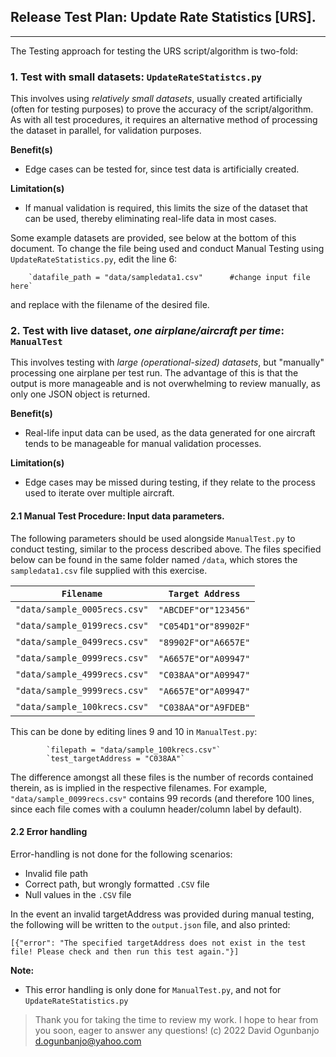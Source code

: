 ## Release Test Plan: Update Rate Statistics [URS].

____
The Testing approach for testing the URS script/algorithm is two-fold: 
### 1. Test with small datasets: `UpdateRateStatistcs.py`
This involves using *relatively small datasets*, usually created artificially (often for testing purposes) to prove the accuracy of the script/algorithm.  As with all test procedures, it requires an alternative method of processing the dataset in parallel, for validation purposes.  

**Benefit(s)**
- Edge cases can be tested for, since test data is artificially created.

**Limitation(s)**
- If manual validation is required, this limits the size of the dataset that can be used, thereby eliminating real-life data in most cases. 

Some example datasets are provided, see below at the bottom of this document.  To change the file being used and conduct Manual Testing using `UpdateRateStatistics.py`, edit the line 6:

        `datafile_path = "data/sampledata1.csv"      #change input file here`
        
and replace with the filename of the desired file.
### 2. Test with live dataset, *one airplane/aircraft per time*: `ManualTest`
This involves testing with *large (operational-sized) datasets*, but "manually" processing one airplane per test run.  The advantage of this is that the output is more manageable and is not overwhelming to review manually, as only one JSON object is returned.

**Benefit(s)**
- Real-life input data can be used, as the data generated for one aircraft tends to be manageable for manual validation processes. 

**Limitation(s)**
- Edge cases may be missed during testing, if they relate to the process used to iterate over multiple aircraft.

#### 2.1 Manual Test Procedure: Input data parameters.
The following parameters should be used alongside `ManualTest.py` to conduct testing, similar to the process described above.  The files specified below can be found in the same folder named `/data`, which stores the `sampledata1.csv` file supplied with this exercise.

`Filename` | `Target Address`
-|- 
`"data/sample_0005recs.csv"` | `"ABCDEF"`or`"123456"`
`"data/sample_0199recs.csv"` | `"C054D1"`or`"89902F"`
`"data/sample_0499recs.csv"` | `"89902F"`or`"A6657E"`
`"data/sample_0999recs.csv"` | `"A6657E"`or`"A09947"`
`"data/sample_4999recs.csv"` | `"C038AA"`or`"A09947"`
`"data/sample_9999recs.csv"` | `"A6657E"`or`"A09947"`
`"data/sample_100krecs.csv"` | `"C038AA"`or`"A9FDEB"`

This can be done by editing lines 9 and 10 in `ManualTest.py`:

            `filepath = "data/sample_100krecs.csv"`
            `test_targetAddress = "C038AA"`

The difference amongst all these files is the number of records contained therein, as is implied in the respective filenames.  For example, `"data/sample_0099recs.csv"` contains 99 records (and therefore 100 lines, since each file comes with a coulumn header/column label by default).

#### 2.2 Error handling 
Error-handling is not done for the following scenarios: 
- Invalid file path
- Correct path, but wrongly formatted `.CSV` file
- Null values in the `.CSV` file

In the event an invalid targetAddress was provided during manual testing, the following will be written to the `output.json` file, and also printed:

`[{"error": "The specified targetAddress does not exist in the test file! Please check and then run this test again."}]`

**Note:** 
- This error handling is only done for `ManualTest.py`, and not for `UpdateRateStatistics.py`

>Thank you for taking the time to review my work.  I hope to hear from you soon, eager to answer any questions!
(c) 2022 David Ogunbanjo
d.ogunbanjo@yahoo.com